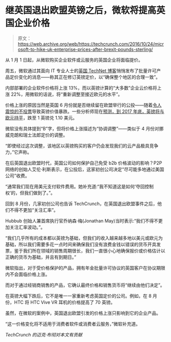 # 继英国退出欧盟英镑之后，微软将提高英国企业价格

> 原文：<https://web.archive.org/web/https://techcrunch.com/2016/10/24/microsoft-to-hike-uk-enterprise-prices-after-brexit-pounds-sterling/>

从 1 月 1 日起，从微软购买企业软件或云服务的英国企业将面临提价。

周五，微软通过其面向 IT 专业人士的[英国 TechNet 博客](https://web.archive.org/web/20230319215704/https://blogs.technet.microsoft.com/uktechnet/2016/10/21/important-volume-licensing-update/)悄悄发布了批量许可产品定价变化的消息——称其正在修订英镑定价，以“确保整个地区的合理一致”。

内部部署的企业软件价格将上涨 13%，而以英镑计算的“大多数”企业云价格将上涨 22%，用微软的话说，将“重新调整至接近欧元的水平”。

价格上涨的原因当然是英国 6 月份就是否继续留在欧盟举行的公投——随着[令人震惊的不投票](https://web.archive.org/web/20230319215704/https://techcrunch.com/2016/06/24/what-uk-startups-make-of-the-shock-brexit-vote/)导致英镑价值暴跌。一些分析师现在[预测，到 2017 年底，英镑将与欧元持平](https://web.archive.org/web/20230319215704/http://www.independent.co.uk/news/business/news/pound-value-brexit-dollar-euro-hsbc-prediction-currency-exchange-flash-crash-a7350051.html)，跌至 1 英镑兑 1.10 美元。

微软没有具体提到“B”字，但将价格上涨描述为“协调调整”——类似于 4 月份对挪威克朗和瑞士法郎定价的调整。

“即使经过这次调整，该地区以英镑购买的客户仍会发现我们的云产品极具竞争力，”它声称。

在后英国退出欧盟时代，英国公司如何保护自己免受 b2b 价格波动的影响？P2P 网络的创始人艾伦·利斯表示，在公投后，这家初创公司决定“尽可能多地通过美国公司”收费。

“通常我们现在用美元支付软件费用。她补充道:“我不知道这是如何‘夺回控制权’的，但我们做到了。”。

回到 8 月份，几家初创公司也告诉 TechCrunch，在英国退出欧盟事件之后，他们不得不更加“关注汇率”。

Hubbub 创始人兼首席执行官乔纳森·梅(Jonathan May)当时表示:“我们不得不更加关注汇率波动。”。

“我们几乎所有的成本都以英镑为基础，但我们的收入越来越多地以美元或欧元为基础，所以我们需要多花一点时间来确保我们没有浪费金钱以错误的货币开具发票，鉴于我们所在领域的销售周期很长，我们一直很小心地确保报价或价格估计以正确的货币为基础，并且有到期日。”

微软指出，对于受价格保护的产品，拥有年金批量许可协议的英国客户在协议期限内不会面临价格上涨。

而对于通过经销商销售的产品，它确认最终价格和销售货币将“继续由他们决定”。

在英镑大幅下跌后，它不是唯一一家重新考虑英国定价的公司。例如，在 8 月份，HTC 将 HTC Vive VR 耳机的价格提高了 70 英镑。

虽然，在微软的案例中，英国退出欧盟引发的价格上涨只影响到它的企业产品。

“这一价格变化将不适用于消费者软件或消费者云服务，”微软补充道。

*TechCrunch 的迈克·布彻对本文有贡献*